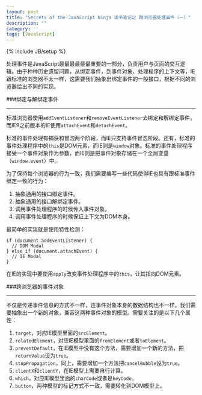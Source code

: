 ```yaml
---
layout: post
title: "Secrets of the JavaScript Ninja 读书笔记之 跨浏览器处理事件（一）"
description: ""
category: 
tags: [JavaScript]
---
```

{% include JB/setup %}

处理事件是JavaScript最最最最最最重要的一部分，负责用户与页面的交互逻辑。由于种种历史遗留问题，从绑定事件，到事件对象、处理程序的上下文等，IE跟标准的浏览器不太一样，这需要我们抽象出绑定事件的一般接口，根据不同的浏览器给出不同的实现。

###绑定与解绑定事件
____

标准浏览器使用`addEventListener`和`removeEventListener`去绑定和解绑定事件，而IE9之前版本的IE使用`attachEvent`和`detachEvent`。

标准的事件处理有捕获和冒泡两个阶段，而IE只支持事件冒泡阶段。还有，标准的事件处理程序中的`this`是DOM元素，而IE则是`window`对象。标准的事件处理程序接受一个事件对象作为参数，而IE则是把事件对象存储在一个全局变量（`window.event`）中。

为了保持每个浏览器的行为一致，我们需要编写一些代码使得IE也具有跟标准事件绑定一致的行为：

1. 抽象通用的接口绑定事件。
2. 抽象通用的接口解绑定事件。
3. 调用事件处理程序的时候传入事件对象。
4. 调用事件处理程序的时候保证上下文为DOM本身。

最简单的实现就是使用特性检测：

    if (document.addEventListener) {
      // DOM Modal
    } else if (document.attachEvent) {
      // IE Modal
    }

在IE的实现中要使用`apply`改变事件处理程序中的`this`，让其指向DOM元素。

###跨浏览器的事件对象
____

不仅是传递事件信息的方式不一样，连事件对象本身的数据结构也不一样。我们需要抽象出一个新的对象，兼容这两种事件对象的模型。需要关注的是以下几个属性：

1. `target`，对应IE模型里面的`srcElement`。
2. `relatedElement`，对应IE模型里面的`fromElement`或者`toElement`。
3. `preventDefault`，在IE模型中没有这个方法，需要增加一个新的方法，把`returnValue`设为`true`。
4. `stopPropagation`，同上，需要增加一个方法把`cancelBubble`设为`true`。
5. `clientX`和`clientY`，在IE模型上需要自行计算。
6. `which`，对应IE模型里面的`charCode`或者是`keyCode`。
7. `button`，两种模型的标记方式不一致，需要转化到DOM模型上。
